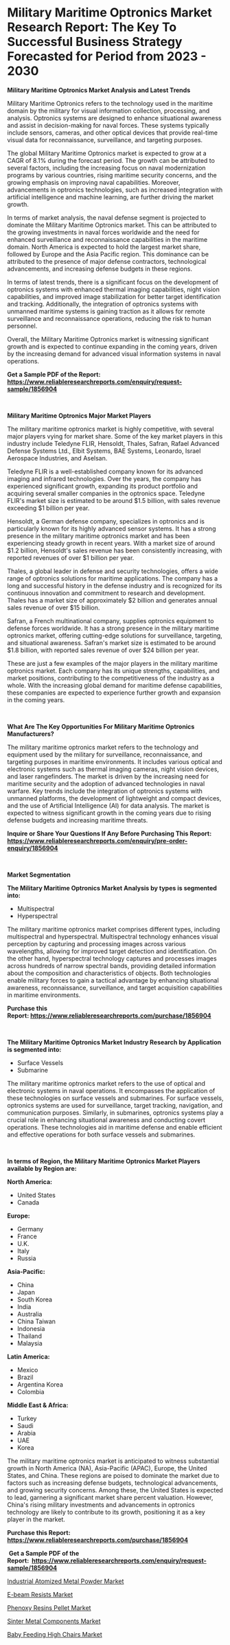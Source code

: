 <p><h1>Military Maritime Optronics Market Research Report: The Key To Successful Business Strategy Forecasted for Period from 2023 - 2030</h1></p><p><strong>Military Maritime Optronics Market Analysis and Latest Trends</strong></p>
<p><p>Military Maritime Optronics refers to the technology used in the maritime domain by the military for visual information collection, processing, and analysis. Optronics systems are designed to enhance situational awareness and assist in decision-making for naval forces. These systems typically include sensors, cameras, and other optical devices that provide real-time visual data for reconnaissance, surveillance, and targeting purposes.</p><p>The global Military Maritime Optronics market is expected to grow at a CAGR of 8.1% during the forecast period. The growth can be attributed to several factors, including the increasing focus on naval modernization programs by various countries, rising maritime security concerns, and the growing emphasis on improving naval capabilities. Moreover, advancements in optronics technologies, such as increased integration with artificial intelligence and machine learning, are further driving the market growth.</p><p>In terms of market analysis, the naval defense segment is projected to dominate the Military Maritime Optronics market. This can be attributed to the growing investments in naval forces worldwide and the need for enhanced surveillance and reconnaissance capabilities in the maritime domain. North America is expected to hold the largest market share, followed by Europe and the Asia Pacific region. This dominance can be attributed to the presence of major defense contractors, technological advancements, and increasing defense budgets in these regions.</p><p>In terms of latest trends, there is a significant focus on the development of optronics systems with enhanced thermal imaging capabilities, night vision capabilities, and improved image stabilization for better target identification and tracking. Additionally, the integration of optronics systems with unmanned maritime systems is gaining traction as it allows for remote surveillance and reconnaissance operations, reducing the risk to human personnel.</p><p>Overall, the Military Maritime Optronics market is witnessing significant growth and is expected to continue expanding in the coming years, driven by the increasing demand for advanced visual information systems in naval operations.</p></p>
<p><strong>Get a Sample PDF of the Report:&nbsp; <a href="https://www.reliableresearchreports.com/enquiry/request-sample/1856904">https://www.reliableresearchreports.com/enquiry/request-sample/1856904</a></strong></p>
<p>&nbsp;</p>
<p><strong>Military Maritime Optronics Major Market Players</strong></p>
<p><p>The military maritime optronics market is highly competitive, with several major players vying for market share. Some of the key market players in this industry include Teledyne FLIR, Hensoldt, Thales, Safran, Rafael Advanced Defense Systems Ltd., Elbit Systems, BAE Systems, Leonardo, Israel Aerospace Industries, and Aselsan. </p><p>Teledyne FLIR is a well-established company known for its advanced imaging and infrared technologies. Over the years, the company has experienced significant growth, expanding its product portfolio and acquiring several smaller companies in the optronics space. Teledyne FLIR's market size is estimated to be around $1.5 billion, with sales revenue exceeding $1 billion per year.</p><p>Hensoldt, a German defense company, specializes in optronics and is particularly known for its highly advanced sensor systems. It has a strong presence in the military maritime optronics market and has been experiencing steady growth in recent years. With a market size of around $1.2 billion, Hensoldt's sales revenue has been consistently increasing, with reported revenues of over $1 billion per year.</p><p>Thales, a global leader in defense and security technologies, offers a wide range of optronics solutions for maritime applications. The company has a long and successful history in the defense industry and is recognized for its continuous innovation and commitment to research and development. Thales has a market size of approximately $2 billion and generates annual sales revenue of over $15 billion.</p><p>Safran, a French multinational company, supplies optronics equipment to defense forces worldwide. It has a strong presence in the military maritime optronics market, offering cutting-edge solutions for surveillance, targeting, and situational awareness. Safran's market size is estimated to be around $1.8 billion, with reported sales revenue of over $24 billion per year.</p><p>These are just a few examples of the major players in the military maritime optronics market. Each company has its unique strengths, capabilities, and market positions, contributing to the competitiveness of the industry as a whole. With the increasing global demand for maritime defense capabilities, these companies are expected to experience further growth and expansion in the coming years.</p></p>
<p>&nbsp;</p>
<p><strong>What Are The Key Opportunities For Military Maritime Optronics Manufacturers?</strong></p>
<p><p>The military maritime optronics market refers to the technology and equipment used by the military for surveillance, reconnaissance, and targeting purposes in maritime environments. It includes various optical and electronic systems such as thermal imaging cameras, night vision devices, and laser rangefinders. The market is driven by the increasing need for maritime security and the adoption of advanced technologies in naval warfare. Key trends include the integration of optronics systems with unmanned platforms, the development of lightweight and compact devices, and the use of Artificial Intelligence (AI) for data analysis. The market is expected to witness significant growth in the coming years due to rising defense budgets and increasing maritime threats.</p></p>
<p><strong>Inquire or Share Your Questions If Any Before Purchasing This Report: <a href="https://www.reliableresearchreports.com/enquiry/pre-order-enquiry/1856904">https://www.reliableresearchreports.com/enquiry/pre-order-enquiry/1856904</a></strong></p>
<p>&nbsp;</p>
<p><strong>Market Segmentation</strong></p>
<p><strong>The Military Maritime Optronics Market Analysis by types is segmented into:</strong></p>
<p><ul><li>Multispectral</li><li>Hyperspectral</li></ul></p>
<p><p>The military maritime optronics market comprises different types, including multispectral and hyperspectral. Multispectral technology enhances visual perception by capturing and processing images across various wavelengths, allowing for improved target detection and identification. On the other hand, hyperspectral technology captures and processes images across hundreds of narrow spectral bands, providing detailed information about the composition and characteristics of objects. Both technologies enable military forces to gain a tactical advantage by enhancing situational awareness, reconnaissance, surveillance, and target acquisition capabilities in maritime environments.</p></p>
<p><strong>Purchase this Report:&nbsp;<a href="https://www.reliableresearchreports.com/purchase/1856904">https://www.reliableresearchreports.com/purchase/1856904</a></strong></p>
<p>&nbsp;</p>
<p><strong>The Military Maritime Optronics Market Industry Research by Application is segmented into:</strong></p>
<p><ul><li>Surface Vessels</li><li>Submarine</li></ul></p>
<p><p>The military maritime optronics market refers to the use of optical and electronic systems in naval operations. It encompasses the application of these technologies on surface vessels and submarines. For surface vessels, optronics systems are used for surveillance, target tracking, navigation, and communication purposes. Similarly, in submarines, optronics systems play a crucial role in enhancing situational awareness and conducting covert operations. These technologies aid in maritime defense and enable efficient and effective operations for both surface vessels and submarines.</p></p>
<p>&nbsp;</p>
<p><strong>In terms of Region, the Military Maritime Optronics Market Players available by Region are:</strong></p>
<p>
    <p> <strong> North America: </strong>
        <ul>
            <li>United States</li>
            <li>Canada</li>
        </ul>
        </p> 
    <p> <strong> Europe: </strong>
        <ul>
            <li>Germany</li>
            <li>France</li>
            <li>U.K.</li>
            <li>Italy</li>
            <li>Russia</li>
        </ul>
        </p> 
    <p> <strong> Asia-Pacific: </strong>
        <ul>
            <li>China</li>
            <li>Japan</li>
            <li>South Korea</li>
            <li>India</li>
            <li>Australia</li>
            <li>China Taiwan</li>
            <li>Indonesia</li>
            <li>Thailand</li>
            <li>Malaysia</li>
        </ul>
        </p> 
    <p> <strong> Latin America: </strong>
        <ul>
            <li>Mexico</li>
            <li>Brazil</li>
            <li>Argentina Korea</li>
            <li>Colombia</li>
        </ul>
        </p> 
    <p> <strong> Middle East & Africa: </strong>
        <ul>
            <li>Turkey</li>
            <li>Saudi</li>
            <li>Arabia</li>
            <li>UAE</li>
            <li>Korea</li>
        </ul>
    </p>
    </p>
<p><p>The military maritime optronics market is anticipated to witness substantial growth in North America (NA), Asia-Pacific (APAC), Europe, the United States, and China. These regions are poised to dominate the market due to factors such as increasing defense budgets, technological advancements, and growing security concerns. Among these, the United States is expected to lead, garnering a significant market share percent valuation. However, China's rising military investments and advancements in optronics technology are likely to contribute to its growth, positioning it as a key player in the market.</p></p>
<p><strong>Purchase this Report: <a href="https://www.reliableresearchreports.com/purchase/1856904">https://www.reliableresearchreports.com/purchase/1856904</a></strong></p>
<p>&nbsp;<strong>Get a Sample PDF of the Report:&nbsp;&nbsp;<a href="https://www.reliableresearchreports.com/enquiry/request-sample/1856904">https://www.reliableresearchreports.com/enquiry/request-sample/1856904</a></strong></p>
<p><strong></strong></p>
<p><p><a href="https://github.com/Krish2023na/Market-Research-Report-List-1/blob/main/industrial-atomized-metal-powder-market.md">Industrial Atomized Metal Powder Market</a></p><p><a href="https://www.linkedin.com/pulse/decoding-e-beam-resists-market-deep-dive-latest-trends-segmentation-rabhe/">E-beam Resists Market</a></p><p><a href="https://medium.com/@shanelerde/phenoxy-resins-pellet-market-trends-forecast-and-competitive-analysis-to-2030-6c775d50a68f">Phenoxy Resins Pellet Market</a></p><p><a href="https://github.com/kuntayevaz/Market-Research-Report-List-1/blob/main/sinter-metal-components-market.md">Sinter Metal Components Market</a></p><p><a href="https://medium.com/@elyssablick/baby-feeding-high-chairs-market-outlook-industry-overview-and-forecast-2023-to-2030-fd1f0944e5e1">Baby Feeding High Chairs Market</a></p></p>